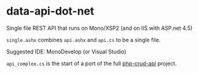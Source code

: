 # data-api-dot-net

Single file REST API that runs on Mono/XSP2 (and on IIS with ASP.net 4.5)

```single.ashx``` combines ```api.ashx``` and ```api.cs``` to be a single file.

Suggested IDE: MonoDevelop (or Visual Studio)

```api_complex.cs``` is the start of a port of the full [php-crud-api](https://github.com/mevdschee/php-crud-api) project.
